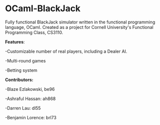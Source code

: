 # OCaml-BlackJack

Fully functional BlackJack simulator written in the functional programming language, OCaml. Created as a project for Cornell University's Functional Programming Class, CS3110.

**Features**:
 
 -Customizable number of real players, including a Dealer AI.
 
 -Multi-round games
 
 -Betting system
 
 
 
**Contributors:**

  -Blaze Ezlakowski, be96
 
  -Ashraful Hassan: ah868
 
  -Darren Lau: dl55
 
  -Benjamin Lorence: brl73
